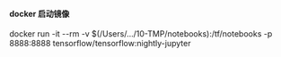 



#### docker 启动镜像

docker run -it --rm -v $(/Users/.../10-TMP/notebooks):/tf/notebooks -p 8888:8888 tensorflow/tensorflow:nightly-jupyter

